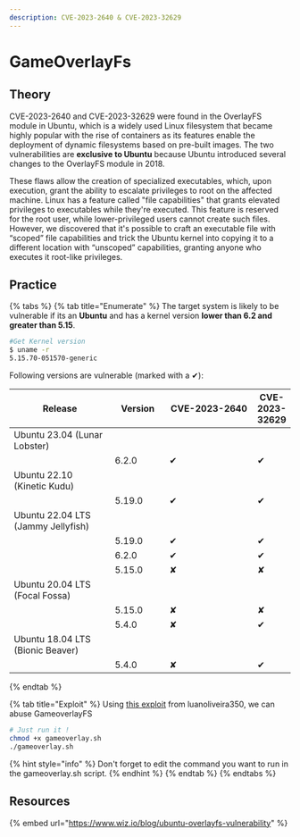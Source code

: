 ```yaml
---
description: CVE-2023-2640 & CVE-2023-32629
---
```


# GameOverlayFs

## Theory

CVE-2023-2640 and CVE-2023-32629 were found in the OverlayFS module in Ubuntu, which is a widely used Linux filesystem that became highly popular with the rise of containers as its features enable the deployment of dynamic filesystems based on pre-built images. The two vulnerabilities are **exclusive to Ubuntu** because Ubuntu introduced several changes to the OverlayFS module in 2018.

These flaws allow the creation of specialized executables, which, upon execution, grant the ability to escalate privileges to root on the affected machine. Linux has a feature called "file capabilities" that grants elevated privileges to executables while they're executed. This feature is reserved for the root user, while lower-privileged users cannot create such files. However, we discovered that it's possible to craft an executable file with “scoped” file capabilities and trick the Ubuntu kernel into copying it to a different location with “unscoped” capabilities, granting anyone who executes it root-like privileges.

## Practice

{% tabs %}
{% tab title="Enumerate" %}
The target system is likely to be vulnerable if its an **Ubuntu** and has a kernel version **lower than 6.2 and greater than 5.15**.

```bash
#Get Kernel version
$ uname -r
5.15.70-051570-generic
```

Following versions are vulnerable (marked with a ✔):

<table><thead><tr><th width="219">Release</th><th width="94">Version</th><th width="192">CVE-2023-2640</th><th>CVE-2023-32629</th></tr></thead><tbody><tr><td>Ubuntu 23.04 (Lunar Lobster)</td><td></td><td></td><td></td></tr><tr><td></td><td>6.2.0</td><td>✔</td><td>✔</td></tr><tr><td>Ubuntu 22.10 (Kinetic Kudu)</td><td></td><td></td><td></td></tr><tr><td></td><td>5.19.0</td><td>✔</td><td>✔</td></tr><tr><td>Ubuntu 22.04 LTS (Jammy Jellyfish)</td><td></td><td></td><td></td></tr><tr><td></td><td>5.19.0</td><td>✔</td><td>✔</td></tr><tr><td></td><td>6.2.0</td><td>✔</td><td>✔</td></tr><tr><td></td><td>5.15.0</td><td>✘</td><td>✘</td></tr><tr><td>Ubuntu 20.04 LTS (Focal Fossa)</td><td></td><td></td><td></td></tr><tr><td></td><td>5.15.0</td><td>✘</td><td>✘</td></tr><tr><td></td><td>5.4.0</td><td>✘</td><td>✔</td></tr><tr><td>Ubuntu 18.04 LTS (Bionic Beaver)</td><td></td><td></td><td></td></tr><tr><td></td><td>5.4.0</td><td>✘</td><td>✔</td></tr></tbody></table>
{% endtab %}

{% tab title="Exploit" %}
Using [this exploit](https://github.com/luanoliveira350/GameOverlayFS) from luanoliveira350, we can abuse GameoverlayFS

```bash
# Just run it !
chmod +x gameoverlay.sh
./gameoverlay.sh
```

{% hint style="info" %}
Don't forget to edit the command you want to run in the gameoverlay.sh script.
{% endhint %}
{% endtab %}
{% endtabs %}

## Resources

{% embed url="https://www.wiz.io/blog/ubuntu-overlayfs-vulnerability" %}
